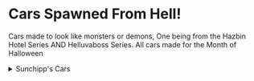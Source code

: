 # Cars Spawned From Hell!
Cars made to look like monsters or demons, One being from the Hazbin Hotel Series AND Helluvaboss Series. All cars made for the Month of Halloween

<details>
  <summary>Sunchipp's Cars</summary>
  
  * Demon Fire (Motorcycle Mode)
  * Hell's Limo (Hazbin Hotel)
  * MG-TC Hellspawn
  * Le-Macabre
  * Sunchipp's Monster-Rod
  * BOOgatti Stinger
  * Devils Hand
  * Blair Halloween
  * IMP Van (Helluva Boss)
  * 55 porsche spyder (James Dean Curse)
  * Christine
  * Malumcordia (Crediting Maus for the name)
